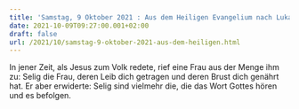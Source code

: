 ```yaml
---
title: 'Samstag, 9 Oktober 2021 : Aus dem Heiligen Evangelium nach Lukas - Lk 11,27-28.'
date: 2021-10-09T09:27:00.001+02:00
draft: false
url: /2021/10/samstag-9-oktober-2021-aus-dem-heiligen.html
---
```


In jener Zeit, als Jesus zum Volk redete, rief eine Frau aus der Menge ihm zu: Selig die Frau, deren Leib dich getragen und deren Brust dich genährt hat. Er aber erwiderte: Selig sind vielmehr die, die das Wort Gottes hören und es befolgen.